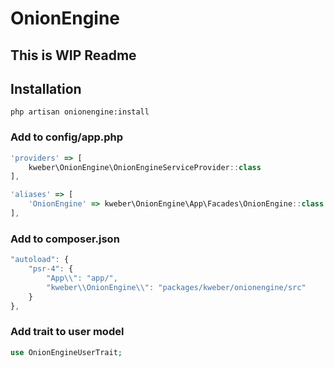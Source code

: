 # OnionEngine

## This is WIP Readme

## Installation

`php artisan onionengine:install`

### Add to config/app.php

```javascript
'providers' => [
    kweber\OnionEngine\OnionEngineServiceProvider::class
],

'aliases' => [
    'OnionEngine' => kweber\OnionEngine\App\Facades\OnionEngine::class
],
```

### Add to composer.json

```javascript
"autoload": {
    "psr-4": {
        "App\\": "app/",
        "kweber\\OnionEngine\\": "packages/kweber/onionengine/src"
    }
},

```

### Add trait to user model

```php
use OnionEngineUserTrait;
```
